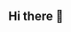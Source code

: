 ## Hi there 👋

<!--
**PDK205/PDK205** is a ✨ _special_ ✨ repository because its `README.md` (this file) appears on your GitHub profile.

Here are some ideas to get you started:

- 🔭 I’m currently working on ...djjnz
- 🌱 I’m currently learning ...
- 👯 I’m looking to collaborate on ...
- 🤔 I’m looking for help with ...gj
- 💬 Ask me about ...dfg(hnvdks
- 📫 How to reach me: ...eu
- 😄 Pronouns: ...pdk
- ⚡ Fun fact: ...khndid
-->
